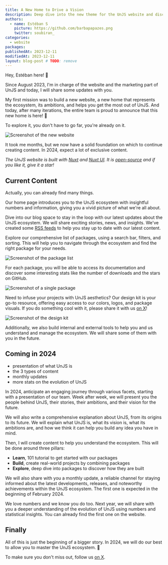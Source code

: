 ```yaml
---
title: A New Home to Drive a Vision
description: Deep dive into the new theme for the UnJS website and discover what's coming in 2024
authors:
  - name: Estéban S
    picture: https://github.com/barbapapazes.png
    twitter: soubiran_
categories:
  - website
packages:
publishedAt: 2023-12-11
modifiedAt: 2023-12-11
layout: blog-post # TODO: remove
---
```


Hey, Estéban here! 👋

Since August 2023, I'm in charge of the website and the marketing part of UnJS and today, I will share some updates with you.

My first mission was to build a new website, a new home that represents the ecosystem, its ambitions, and helps you get the most out of UnJS. And today, after many iterations, the entire team is proud to announce that this new home is here! 🎉

To explore it, you don't have to go far, you're already on it.

![Screenshot of the new website](/assets/images/blog/2023-12-11-a-new-home-to-drive-a-vision/new-home.webp)

It took me months, but we now have a solid foundation on which to continue creating content. In 2024, expect a lot of exclusive content.

_The UnJS website is built with [Nuxt](https://nuxt.com) and [Nuxt UI](https://ui.nuxt.com/). It is [open-source](https://github.com/unjs/website) and if you like it, give it a star!_

## Current Content

Actually, you can already find many things.

Our home page introduces you to the UnJS ecosystem with insightful numbers and information, giving you a vivid picture of what we're all about.

Dive into our blog space to stay in the loop with our latest updates about the UnJS ecosystem. We will share exciting stories, news, and insights. We've created some [RSS feeds](/rss) to help you stay up to date with our latest content.

Explore our comprehensive list of packages, using a search bar, filters, and sorting. This will help you to navigate through the ecosystem and find the right package for your needs.

![Screenshot of the package list](/assets/images/blog/2023-12-11-a-new-home-to-drive-a-vision/package-list.webp)

For each package, you will be able to access its documentation and discover some interesting stats like the number of downloads and the stars on GitHub.

![Screenshot of a single package](/assets/images/blog/2023-12-11-a-new-home-to-drive-a-vision/single-package.webp)

Need to infuse your projects with UnJS aesthetics? Our design kit is your go-to resource, offering easy access to our colors, logos, and package visuals. If you do something cool with it, please share it with us [on X](https://x.com/unjsio)!

![Screenshot of the design kit](/assets/images/blog/2023-12-11-a-new-home-to-drive-a-vision/design-kit.webp)

Additionally, we also build internal and external tools to help you and us understand and manage the ecosystem. We will share some of them with you in the future.

## Coming in 2024

- presentation of what UnJS is
- the 3 types of content
- monthly updates
- more stats on the evolution of UnJS

In 2024, anticipate an engaging journey through various facets, starting with a presentation of our team. Week after week, we will present you the people behind UnJS, their stories, their ambitions, and their vision for the future.

We will also write a comprehensive explanation about UnJS, from its origins to its future. We will explain what UnJS is, what its vision is, what its ambitions are, and how we think it can help you build any idea you have in mind.

Then, I will create content to help you understand the ecosystem. This will be done around three pillars:

- **Learn**, 101 tutorial to get started with our packages
- **Build**, create real-world projects by combining packages
- **Explore**, deep dive into packages to discover how they are built

We will also share with you a monthly update, a reliable channel for staying informed about the latest developments, releases, and noteworthy achievements within the UnJS ecosystem. The first one is expected in the beginning of February 2024.

We love numbers and we know you do too. Next year, we will share with you a deeper understanding of the evolution of UnJS using numbers and statistical insights. You can already find the first one on the website.

## Finally

All of this is just the beginning of a bigger story. In 2024, we will do our best to allow you to master the UnJS ecosystem. 💛

To make sure you don't miss out, follow us [on X](https://x.com/unjsio).
